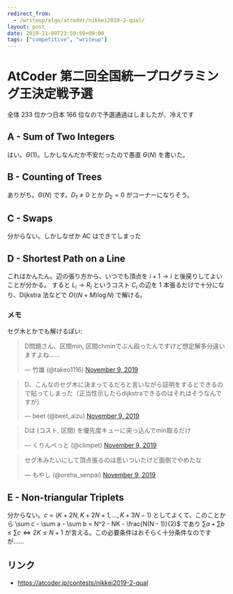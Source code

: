 ```yaml
---
redirect_from:
  - /writeup/algo/atcoder/nikkei2019-2-qual/
layout: post
date: 2019-11-09T23:59:59+09:00
tags: ["competitive", "writeup"]
---
```


# AtCoder 第二回全国統一プログラミング王決定戦予選

全体 $233$ 位かつ日本 $166$ 位なので予選通過はしましたが、冷えです

## A - Sum of Two Integers

はい。$\Theta(1)$。しかしなんだか不安だったので愚直 $\Theta(N)$ を書いた。

## B - Counting of Trees

ありがち。$\Theta(N)$ です。$D_1 \ne 0$ とか $D_2 = 0$ がコーナーになりそう。

## C - Swaps

分からない。しかしなぜか AC はできてしまった

## D - Shortest Path on a Line

これはかんたん。辺の張り方から、いつでも頂点を $i + 1 \to i$ と後戻りしてよいことが分かる。
すると $L_i \to R_i$ というコスト $C_i$ の辺を $1$ 本張るだけで十分になり、Dijkstra 法などで $O((N + M) \log N)$ で解ける。

### メモ

セグ木とかでも解けるぽい:

<blockquote class="twitter-tweet" data-partner="tweetdeck"><p lang="ja" dir="ltr">D問題さん、区間min, 区間chminでぶん殴ったんですけど想定解多分違いますよね……</p>&mdash; 竹雄 (@takeo1116) <a href="https://twitter.com/takeo1116/status/1193166772104359936?ref_src=twsrc%5Etfw">November 9, 2019</a></blockquote>
<script async src="https://platform.twitter.com/widgets.js" charset="utf-8"></script>

<blockquote class="twitter-tweet" data-partner="tweetdeck"><p lang="ja" dir="ltr">D、こんなのセグ木に決まってるだろと言いながら証明をするとできるので貼ってしまった（正当性示したらdijkstraできるのはそれはそうなんですが）</p>&mdash; beet (@beet_aizu) <a href="https://twitter.com/beet_aizu/status/1193168970162962432?ref_src=twsrc%5Etfw">November 9, 2019</a></blockquote>
<script async src="https://platform.twitter.com/widgets.js" charset="utf-8"></script>

<blockquote class="twitter-tweet" data-partner="tweetdeck"><p lang="ja" dir="ltr">Dは (コスト, 区間) を優先度キューに突っ込んでmin取るだけ</p>&mdash; くりんぺっと (@climpet) <a href="https://twitter.com/climpet/status/1193168516469293062?ref_src=twsrc%5Etfw">November 9, 2019</a></blockquote>
<script async src="https://platform.twitter.com/widgets.js" charset="utf-8"></script>

<blockquote class="twitter-tweet" data-partner="tweetdeck"><p lang="ja" dir="ltr">セグ木みたいにして頂点張るのは思いついたけど面倒でやめたな</p>&mdash; もやし (@oreha_senpai) <a href="https://twitter.com/oreha_senpai/status/1193171287184556032?ref_src=twsrc%5Etfw">November 9, 2019</a></blockquote>
<script async src="https://platform.twitter.com/widgets.js" charset="utf-8"></script>


## E - Non-triangular Triplets

分からない。$c = (K + 2N, K + 2N + 1, \dots, K + 3N - 1)$ としてよくて、このことから \sum c - \sum a - \sum b = N^2 - NK - \frac{N(N - 1)}{2}$ であり $\sum a + \sum b \le \sum c \iff 2K \le N + 1$ が言える。この必要条件はおそらく十分条件なのですが……

## リンク

-   <https://atcoder.jp/contests/nikkei2019-2-qual>
